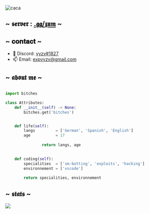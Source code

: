 ![caca](https://camo.githubusercontent.com/62a3ce0af4556682fcdaaff5e2ad6213de2e9c3050b3565e0fe73a83673cc4f9/68747470733a2f2f6b6f6d617265762e636f6d2f67687076632f3f757365726e616d653d7874656b6b7926636f6c6f723d79656c6c6f77267374796c653d666c61742d737175617265)

## ~ 𝖘𝖊𝖗𝖛𝖊𝖗 : [.𝖌𝖌/𝖟𝖚𝖒](https://discord.gg/onlp) ~ 

## ~ 𝐜𝐨𝐧𝐭𝐚𝐜𝐭 ~
- 👻 Discord: [vyzv#1827](https://discord.gg/zum)
- 📫 Email: expvyzv@gmail.com

## ~ 𝖆𝖇𝖔𝖚𝖙 𝖒𝖊 ~ 

```python

import bitches

class Attributes:
	def __init__(self) -> None:
		bitches.get('bitches')


	def life(self):
		langs         = ['German', 'Spanish', 'English']
		age           = 17
		
                return langs, age
		 

	def coding(self):
		specialities  = ['sm-botting', 'exploits', 'hacking']
		environnement = ['vscode']
		
		return specialities, environnement
```

## ~ 𝖘𝖙𝖆𝖙𝖘 ~ 
<a href="https://github.com/vyzv">
  <img align="center" src="https://github-readme-stats.vercel.app/api?username=vyzv&show_icons=true&theme=midnight-purple" />
</a>
